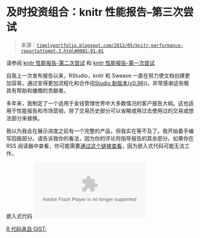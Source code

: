 <!--yml

类别：未分类

date: 2024-05-18 15:06:55

-->

# 及时投资组合：knitr 性能报告–第三次尝试

> 来源：[`timelyportfolio.blogspot.com/2012/05/knitr-performance-reportattempt-3.html#0001-01-01`](http://timelyportfolio.blogspot.com/2012/05/knitr-performance-reportattempt-3.html#0001-01-01)

请参阅 [knitr 性能报告-第二次尝试](http://timelyportfolio.blogspot.com/2012/04/knitr-performance-report-attempt-2.html) 和 [knitr 性能报告-第一次尝试](http://timelyportfolio.blogspot.com/2012/04/knitr-performance-report-attempt-1.html)

自我上一次发布报告以来，RStudio，knitr 和 Sweave 一直在努力使文档创建更加容易，通过变得更加流程化和合作([RStudio 新版本(v0.96)](http://blog.rstudio.org/2012/05/14/rstudio-v096/))。非常感谢这些极其有帮助和慷慨的贡献者。

多年来，我制定了一个适用于金钱管理世界中大多数情况的客户报告大纲。这也适用于性能报告和市场营销，除了交易历史部分可以省略或用过去使用过的交易或想法部分来替换。

我以为我会在展示进度之前有一个完整的产品，但我实在等不及了。我开始着手编写回报部分。请告诉我你的看法，因为你的评论将指导报告的其余部分。如果你在 RSS 阅读器中查看，你可能需要[通过这个链接查看](https://www.box.com/s/25e3227a39064a973206)，因为嵌入式代码可能无法工作。

嵌入式代码 <embed src="https://www.box.com/embed/dhbxu3ze5rux2f6.swf" wmode="opaque" type="application/x-shockwave-flash" allowfullscreen="true" allowscriptaccess="always">

[R 代码来自 GIST:](https://gist.github.com/2771371)
